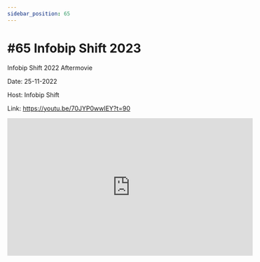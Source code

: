 ```yaml
---
sidebar_position: 65
---
```


# #65 Infobip Shift 2023

Infobip Shift 2022 Aftermovie

Date: 25-11-2022

Host: Infobip Shift

Link: https://youtu.be/70JYP0wwIEY?t=90

<iframe width="560" height="315" src="https://www.youtube.com/embed/70JYP0wwIEY?start=90" title="YouTube video player" frameborder="0" allow="accelerometer; autoplay; clipboard-write; encrypted-media; gyroscope; picture-in-picture; web-share" allowfullscreen></iframe>